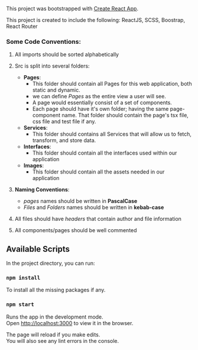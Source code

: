 This project was bootstrapped with [Create React App](https://github.com/facebook/create-react-app).

This project is created to include the following: ReactJS, SCSS, Boostrap, React Router


### Some Code Conventions:
  1. All imports should be sorted alphabetically
  2. Src is split into several folders:
     - **Pages**:
       - This folder should contain all Pages for this web application, both static and dynamic.
       - we can define *Pages* as the entire view a user will see.
       - A page would essentially consist of a set of components.
       - Each page should have it's own folder; having the same page-component name. That folder should contain the page's tsx file, css file and test file if any.
     - **Services**:
       - This folder should contains all Services that will allow us to fetch, transform, and store data.
     - **Interfaces**:
       - This folder should contain all the interfaces used within our application
     - **Images**:
       - This folder should contain all the assets needed in our application
       
  3. **Naming Conventions**: 
     - *pages* names should be written in **PascalCase**
     - *Files* and *Folders* names should be written in **kebab-case**
  4. All files should have *headers* that contain author and file information
  5. All components/pages should be well commented
     
## Available Scripts

In the project directory, you can run:

### `npm install`

To install all the missing packages if any.<br>

### `npm start`

Runs the app in the development mode.<br>
Open [http://localhost:3000](http://localhost:3000) to view it in the browser.

The page will reload if you make edits.<br>
You will also see any lint errors in the console.
